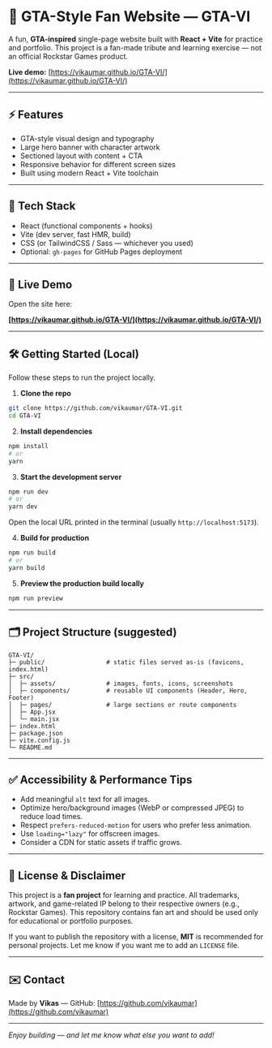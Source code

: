  # 🚗 GTA-Style Fan Website — GTA-VI

A fun, **GTA-inspired** single-page website built with **React + Vite** for practice and portfolio. This project is a fan-made tribute and learning exercise — not an official Rockstar Games product.

**Live demo:** [https://vikaumar.github.io/GTA-VI/](https://vikaumar.github.io/GTA-VI/)

---

## ⚡ Features

* GTA-style visual design and typography
* Large hero banner with character artwork
* Sectioned layout with content + CTA
* Responsive behavior for different screen sizes
* Built using modern React + Vite toolchain

---

## 🧰 Tech Stack

* React (functional components + hooks)
* Vite (dev server, fast HMR, build)
* CSS (or TailwindCSS / Sass — whichever you used)
* Optional: `gh-pages` for GitHub Pages deployment

---

## 🚀 Live Demo

Open the site here:

**[https://vikaumar.github.io/GTA-VI/](https://vikaumar.github.io/GTA-VI/)**

---

## 🛠️ Getting Started (Local)

Follow these steps to run the project locally.

1. **Clone the repo**

```bash
git clone https://github.com/vikaumar/GTA-VI.git
cd GTA-VI
```

2. **Install dependencies**

```bash
npm install
# or
yarn
```

3. **Start the development server**

```bash
npm run dev
# or
yarn dev
```

Open the local URL printed in the terminal (usually `http://localhost:5173`).

4. **Build for production**

```bash
npm run build
# or
yarn build
```

5. **Preview the production build locally**

```bash
npm run preview
```

---

## 🗂 Project Structure (suggested)

```
GTA-VI/
├─ public/                 # static files served as-is (favicons, index.html)
├─ src/
│  ├─ assets/              # images, fonts, icons, screenshots
│  ├─ components/          # reusable UI components (Header, Hero, Footer)
│  ├─ pages/               # large sections or route components
│  ├─ App.jsx
│  └─ main.jsx
├─ index.html
├─ package.json
├─ vite.config.js
└─ README.md
```

---

## ✅ Accessibility & Performance Tips

* Add meaningful `alt` text for all images.
* Optimize hero/background images (WebP or compressed JPEG) to reduce load times.
* Respect `prefers-reduced-motion` for users who prefer less animation.
* Use `loading="lazy"` for offscreen images.
* Consider a CDN for static assets if traffic grows.

---


## 📝 License & Disclaimer

This project is a **fan project** for learning and practice. All trademarks, artwork, and game-related IP belong to their respective owners (e.g., Rockstar Games). This repository contains fan art and should be used only for educational or portfolio purposes.

If you want to publish the repository with a license, **MIT** is recommended for personal projects. Let me know if you want me to add an `LICENSE` file.

---

## ✉️ Contact

Made by **Vikas** — GitHub: [https://github.com/vikaumar](https://github.com/vikaumar)

---

*Enjoy building — and let me know what else you want to add!*
